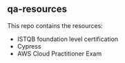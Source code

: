 ## qa-resources
This repo contains the resources:
* ISTQB foundation level certification
* Cypress 
* AWS Cloud Practitioner Exam 
